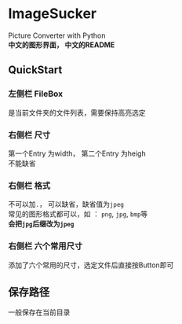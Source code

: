 # ImageSucker
Picture Converter with Python  
**中文的图形界面， 中文的README**
## QuickStart
### 左侧栏 FileBox
是当前文件夹的文件列表，需要保持高亮选定

### 右侧栏 尺寸
第一个Entry 为width， 第二个Entry 为heigh  
不能缺省

### 右侧栏 格式
不可以加`.`， 可以缺省，缺省值为`jpeg`  
常见的图形格式都可以，如 ： `png`, `jpg`, `bmp`等  
**会把`jpg`后缀改为`jpeg`**  

### 右侧栏 六个常用尺寸
添加了六个常用的尺寸，选定文件后直接按Button即可  

## 保存路径
一般保存在当前目录
